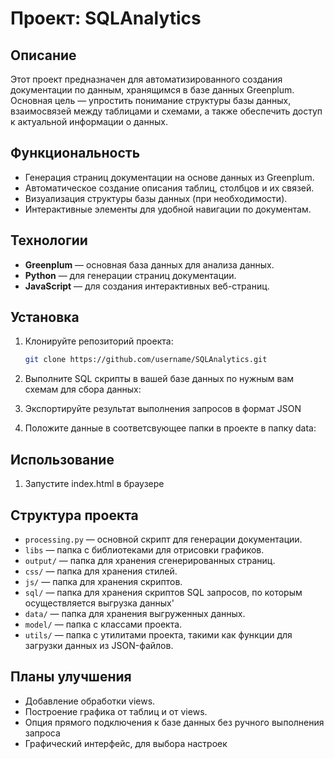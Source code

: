 # Проект: SQLAnalytics

## Описание
Этот проект предназначен для автоматизированного создания документации по данным, хранящимся в базе данных Greenplum. Основная цель — упростить понимание структуры базы данных, взаимосвязей между таблицами и схемами, а также обеспечить доступ к актуальной информации о данных.

## Функциональность
- Генерация страниц документации на основе данных из Greenplum.
- Автоматическое создание описания таблиц, столбцов и их связей.
- Визуализация структуры базы данных (при необходимости).
- Интерактивные элементы для удобной навигации по документам.

## Технологии
- **Greenplum** — основная база данных для анализа данных.
- **Python** — для генерации страниц документации.
- **JavaScript** — для создания интерактивных веб-страниц.

## Установка
1. Клонируйте репозиторий проекта:
   ```bash
   git clone https://github.com/username/SQLAnalytics.git
   ```
2. Выполните SQL скрипты в вашей базе данных по нужным вам схемам для сбора данных:

3. Экспортируйте результат выполнения запросов в формат JSON

4. Положите данные в соответсвующее папки в проекте в папку data:

## Использование
1. Запустите index.html в браузере

## Структура проекта
- `processing.py` — основной скрипт для генерации документации.
- `libs` — папка с библиотеками для отрисовки графиков.
- `output/` — папка для хранения сгенерированных страниц.
- `css/` — папка для хранения стилей.
- `js/` — папка для хранения скриптов.
- `sql/` — папка для хранения скриптов SQL запросов, по которым осуществляется выгрузка данных'
- `data/` — папка для хранения выгруженных данных.
- `model/` — папка с классами проекта.
- `utils/` — папка с утилитами проекта, такими как функции для загрузки данных из JSON-файлов.

## Планы улучшения
- Добавление обработки views.
- Построение графика от таблиц и от views.
- Опция прямого подключения к базе данных без ручного выполнения запроса
- Графический интерфейс, для выбора настроек



